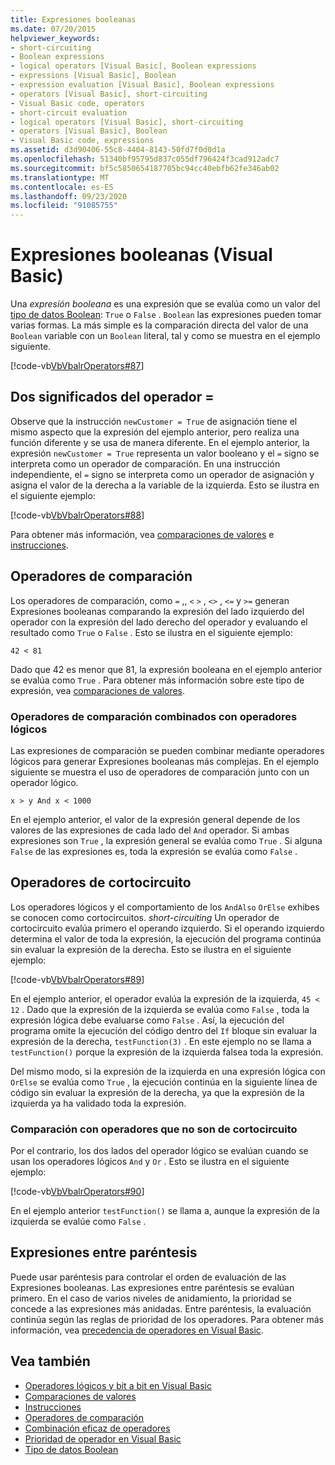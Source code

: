 ```yaml
---
title: Expresiones booleanas
ms.date: 07/20/2015
helpviewer_keywords:
- short-circuiting
- Boolean expressions
- logical operators [Visual Basic], Boolean expressions
- expressions [Visual Basic], Boolean
- expression evaluation [Visual Basic], Boolean expressions
- operators [Visual Basic], short-circuiting
- Visual Basic code, operators
- short-circuit evaluation
- logical operators [Visual Basic], short-circuiting
- operators [Visual Basic], Boolean
- Visual Basic code, expressions
ms.assetid: d3d90406-55c8-4404-8143-50fd7f0d0d1a
ms.openlocfilehash: 51340bf95795d837c055df796424f3cad912adc7
ms.sourcegitcommit: bf5c5850654187705bc94cc40ebfb62fe346ab02
ms.translationtype: MT
ms.contentlocale: es-ES
ms.lasthandoff: 09/23/2020
ms.locfileid: "91085755"
---
```

# <a name="boolean-expressions-visual-basic"></a>Expresiones booleanas (Visual Basic)

Una *expresión booleana* es una expresión que se evalúa como un valor del [tipo de datos Boolean](../../../language-reference/data-types/boolean-data-type.md): `True` o `False` . `Boolean` las expresiones pueden tomar varias formas. La más simple es la comparación directa del valor de una `Boolean` variable con un `Boolean` literal, tal y como se muestra en el ejemplo siguiente.  
  
 [!code-vb[VbVbalrOperators#87](~/samples/snippets/visualbasic/VS_Snippets_VBCSharp/VbVbalrOperators/VB/Class1.vb#87)]  
  
## <a name="two-meanings-of-the--operator"></a>Dos significados del operador =  

 Observe que la instrucción `newCustomer = True` de asignación tiene el mismo aspecto que la expresión del ejemplo anterior, pero realiza una función diferente y se usa de manera diferente. En el ejemplo anterior, la expresión `newCustomer = True` representa un valor booleano y el `=` signo se interpreta como un operador de comparación. En una instrucción independiente, el `=` signo se interpreta como un operador de asignación y asigna el valor de la derecha a la variable de la izquierda. Esto se ilustra en el siguiente ejemplo:  
  
 [!code-vb[VbVbalrOperators#88](~/samples/snippets/visualbasic/VS_Snippets_VBCSharp/VbVbalrOperators/VB/Class1.vb#88)]  
  
 Para obtener más información, vea [comparaciones de valores](value-comparisons.md) e [instrucciones](../../../language-reference/statements/index.md).  
  
## <a name="comparison-operators"></a>Operadores de comparación  

 Los operadores de comparación, como `=` ,, `<` `>` , `<>` , `<=` y `>=` generan Expresiones booleanas comparando la expresión del lado izquierdo del operador con la expresión del lado derecho del operador y evaluando el resultado como `True` o `False` . Esto se ilustra en el siguiente ejemplo:  
  
 `42 < 81`  
  
 Dado que 42 es menor que 81, la expresión booleana en el ejemplo anterior se evalúa como `True` . Para obtener más información sobre este tipo de expresión, vea [comparaciones de valores](value-comparisons.md).  
  
### <a name="comparison-operators-combined-with-logical-operators"></a>Operadores de comparación combinados con operadores lógicos  

 Las expresiones de comparación se pueden combinar mediante operadores lógicos para generar Expresiones booleanas más complejas. En el ejemplo siguiente se muestra el uso de operadores de comparación junto con un operador lógico.  
  
 `x > y And x < 1000`  
  
 En el ejemplo anterior, el valor de la expresión general depende de los valores de las expresiones de cada lado del `And` operador. Si ambas expresiones son `True` , la expresión general se evalúa como `True` . Si alguna `False` de las expresiones es, toda la expresión se evalúa como `False` .  
  
## <a name="short-circuiting-operators"></a>Operadores de cortocircuito  

 Los operadores lógicos y el comportamiento de los `AndAlso` `OrElse` exhibes se conocen como cortocircuitos. *short-circuiting* Un operador de cortocircuito evalúa primero el operando izquierdo. Si el operando izquierdo determina el valor de toda la expresión, la ejecución del programa continúa sin evaluar la expresión de la derecha. Esto se ilustra en el siguiente ejemplo:  
  
 [!code-vb[VbVbalrOperators#89](~/samples/snippets/visualbasic/VS_Snippets_VBCSharp/VbVbalrOperators/VB/Class1.vb#89)]  
  
 En el ejemplo anterior, el operador evalúa la expresión de la izquierda, `45 < 12` . Dado que la expresión de la izquierda se evalúa como `False` , toda la expresión lógica debe evaluarse como `False` . Así, la ejecución del programa omite la ejecución del código dentro del `If` bloque sin evaluar la expresión de la derecha, `testFunction(3)` . En este ejemplo no se llama a `testFunction()` porque la expresión de la izquierda falsea toda la expresión.  
  
 Del mismo modo, si la expresión de la izquierda en una expresión lógica con `OrElse` se evalúa como `True` , la ejecución continúa en la siguiente línea de código sin evaluar la expresión de la derecha, ya que la expresión de la izquierda ya ha validado toda la expresión.  
  
### <a name="comparison-with-non-short-circuiting-operators"></a>Comparación con operadores que no son de cortocircuito  

 Por el contrario, los dos lados del operador lógico se evalúan cuando se usan los operadores lógicos `And` y `Or` . Esto se ilustra en el siguiente ejemplo:  
  
 [!code-vb[VbVbalrOperators#90](~/samples/snippets/visualbasic/VS_Snippets_VBCSharp/VbVbalrOperators/VB/Class1.vb#90)]  
  
 En el ejemplo anterior `testFunction()` se llama a, aunque la expresión de la izquierda se evalúe como `False` .  
  
## <a name="parenthetical-expressions"></a>Expresiones entre paréntesis  

 Puede usar paréntesis para controlar el orden de evaluación de las Expresiones booleanas. Las expresiones entre paréntesis se evalúan primero. En el caso de varios niveles de anidamiento, la prioridad se concede a las expresiones más anidadas. Entre paréntesis, la evaluación continúa según las reglas de prioridad de los operadores. Para obtener más información, vea [precedencia de operadores en Visual Basic](../../../language-reference/operators/operator-precedence.md).  
  
## <a name="see-also"></a>Vea también

- [Operadores lógicos y bit a bit en Visual Basic](logical-and-bitwise-operators.md)
- [Comparaciones de valores](value-comparisons.md)
- [Instrucciones](../statements.md)
- [Operadores de comparación](../../../language-reference/operators/comparison-operators.md)
- [Combinación eficaz de operadores](efficient-combination-of-operators.md)
- [Prioridad de operador en Visual Basic](../../../language-reference/operators/operator-precedence.md)
- [Tipo de datos Boolean](../../../language-reference/data-types/boolean-data-type.md)

